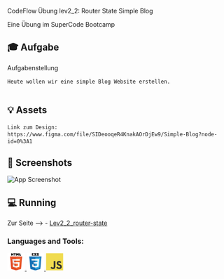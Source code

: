 CodeFlow Übung lev2_2: Router State Simple Blog

Eine Übung im SuperCode Bootcamp

## 🎓 Aufgabe

Aufgabenstellung

```
Heute wollen wir eine simple Blog Website erstellen.


```

## 💡 Assets

```
Link zum Design:
https://www.figma.com/file/SIDeooqeR4KnakAOrDjEw9/Simple-Blog?node-id=0%3A1

```

## 📸 Screenshots

![App Screenshot](assets/img/screen.png)

## 💻 Running

Zur Seite —> - [Lev2_2_router-state](https://github.com/jennijennina/js_react_simpe-blog)

<p align="left">
</p>

<h3 align="left">Languages and Tools:</h3>
<p align="left"> <a href="https://www.w3schools.com/html/" target="_blank" rel="noreferrer"> <img src="https://raw.githubusercontent.com/devicons/devicon/master/icons/html5/html5-original-wordmark.svg" alt="html5" width="40" height="40"/> </a>
<a href="https://www.w3schools.com/css/" target="_blank" rel="noreferrer"> <img src="https://raw.githubusercontent.com/devicons/devicon/master/icons/css3/css3-original-wordmark.svg" alt="css3" width="40" height="40"/> </a> 
<a href="https://www.w3schools.com/css/" target="_blank" rel="noreferrer"> <img src="https://raw.githubusercontent.com/devicons/devicon/master/icons/javascript/javascript-original.svg" alt="css3" width="40" height="40"/> </a> </p>
